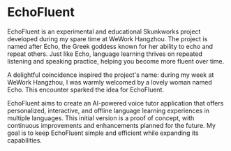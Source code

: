 # EchoFluent
EchoFluent is an experimental and educational Skunkworks project developed during my spare time at WeWork Hangzhou. The project is named after Echo, the Greek goddess known for her ability to echo and repeat others. Just like Echo, language learning thrives on repeated listening and speaking practice, helping you become more fluent over time.

A delightful coincidence inspired the project's name: during my week at WeWork Hangzhou, I was warmly welcomed by a lovely woman named Echo. This encounter sparked the idea for EchoFluent.

EchoFluent aims to create an AI-powered voice tutor application that offers personalized, interactive, and offline language learning experiences in multiple languages. This initial version is a proof of concept, with continuous improvements and enhancements planned for the future. My goal is to keep EchoFluent simple and efficient while expanding its capabilities.














